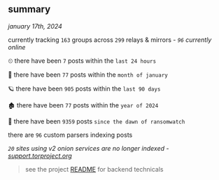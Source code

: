 
## summary
_january 17th, 2024_

currently tracking `163` groups across `299` relays & mirrors - _`96` currently online_

⏲ there have been `7` posts within the `last 24 hours`

🦈 there have been `77` posts within the `month of january`

🪐 there have been `905` posts within the `last 90 days`

🏚 there have been `77` posts within the `year of 2024`

🦕 there have been `9359` posts `since the dawn of ransomwatch`

there are `96` custom parsers indexing posts

_`20` sites using v2 onion services are no longer indexed - [support.torproject.org](https://support.torproject.org/onionservices/v2-deprecation/)_

> see the project [README](https://github.com/joshhighet/ransomwatch#ransomwatch--) for backend technicals
